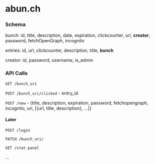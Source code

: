 # abun.ch

### Schema

bunch: id, title, description, date, expiration, clickcounter, uri, **creator**, password, fetchOpenGraph, incognito

entries: id, url, clickcounter, description, title, **bunch**

creator: id, password, username, is_admin

### API Calls

`GET /bunch_uri`

`POST /bunch_uri/clicked` - entry_id

`POST /new` - {title, description, expiration, password, fetchopengraph, incognito, uri, [{url, title, description}, ...]}


#### Later
`POST /login` 

`PATCH /bunch_uri/`

`GET /stat-panel`

...